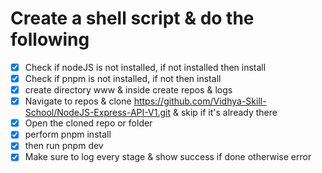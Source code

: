 # Create a shell script & do the following

- [x] Check if nodeJS is not installed, if not installed then install
- [x] Check if pnpm is not installed, if not then install
- [x] create directory www & inside create repos & logs
- [x] Navigate to repos & clone https://github.com/Vidhya-Skill-School/NodeJS-Express-API-V1.git & skip if it's already there
- [x] Open the cloned repo or folder
- [x] perform pnpm install
- [x] then run pnpm dev
- [x] Make sure to log every stage & show success if done otherwise error
